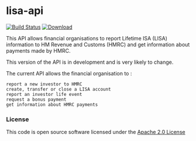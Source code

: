 # lisa-api

[![Build Status](https://travis-ci.org/hmrc/lisa-api.svg)](https://travis-ci.org/hmrc/lisa-api) [ ![Download](https://api.bintray.com/packages/hmrc/releases/lisa-api/images/download.svg) ](https://bintray.com/hmrc/releases/lisa-api/_latestVersion)



This API allows financial organisations to report Lifetime ISA (LISA) information to HM Revenue and Customs (HMRC) and get information about payments made by HMRC.

This version of the API is in development and is very likely to change.

The current API allows the financial organisation to :

    report a new investor to HMRC
    create, transfer or close a LISA account
    report an investor life event
    request a bonus payment
    get information about HMRC payments



### License

This code is open source software licensed under the [Apache 2.0 License]("http://www.apache.org/licenses/LICENSE-2.0.html")
